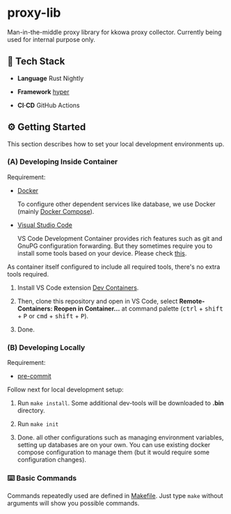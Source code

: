# proxy-lib

Man-in-the-middle proxy library for kkowa proxy collector. Currently being used for internal purpose only.

## 🧰 Tech Stack

- **Language** Rust Nightly

- **Framework** [hyper](https://hyper.rs/)

- **CI·CD** GitHub Actions

## ⚙️ Getting Started

This section describes how to set your local development environments up.

### **(A)** Developing Inside Container

Requirement:

- [Docker](https://www.docker.com/)

  To configure other dependent services like database, we use Docker (mainly [Docker Compose](https://docs.docker.com/compose/)).

- [Visual Studio Code](https://code.visualstudio.com/)

  VS Code Development Container provides rich features such as git and GnuPG configuration forwarding. But they sometimes require you to install some tools based on your device. Please check [this](https://code.visualstudio.com/docs/remote/containers#_sharing-git-credentials-with-your-container).

As container itself configured to include all required tools, there's no extra tools required.

1. Install VS Code extension [Dev Containers](https://marketplace.visualstudio.com/items?itemName=ms-vscode-remote.remote-containers).

1. Then, clone this repository and open in VS Code, select **Remote-Containers: Reopen in Container...** at command palette (<kbd>ctrl</kbd> + <kbd>shift</kbd> + <kbd>P</kbd> or <kbd>cmd</kbd> + <kbd>shift</kbd> + <kbd>P</kbd>).

1. Done.

### **(B)** Developing Locally

Requirement:

- [pre-commit](https://pre-commit.com/)

Follow next for local development setup:

1. Run `make install`. Some additional dev-tools will be downloaded to **.bin** directory.

1. Run `make init`

1. Done. all other configurations such as managing environment variables, setting up databases are on your own. You can use existing docker compose configuration to manage them (but it would require some configuration changes).

### ⌨️ Basic Commands

Commands repeatedly used are defined in [Makefile](./Makefile). Just type `make` without arguments will show you possible commands.
